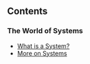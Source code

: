 ## Contents
### The World of Systems
- [What is a System?](https://sohamphanseiitb.github.io/Think-in-Systems/Systems_Theory/what_is_a_system.html)
- [More on Systems](https://sohamphanseiitb.github.io/Think-in-Systems/Systems_Theory/more_on_systems.html)
<!-- What is Systems Engineering?

### Principles of Systems Engineering

#### Business or Mission Analysis
- How are Systems conceived?
- What is Vision, Mission and Objectives?
- What do we mean Business Analysis?
- What is System Life Cycle?
#### Requirements Analysis
- Requirements Engineering
  - What are Requirements?
  - Why do we we need Requirements Analysis?
  - What the types of Requirements?
    - Who are Stakeholders?
    - What are Stakeholder Requirements?
    - What are System Requirements?
      - Do we need to decompose System Requirements further? Why?
      - How to decompose requirements?
      - What are Subsystem requirements?
      - What are component and part level requirements?
    - What are Functional and Performance Requirements?
    - What are Enabling Requirements?
  -  What should be the criteria while drafting Requirements?
  -  A Case Study
#### System Hierarchy
- Do we need to decompose the System? Why?
  -  How do we decompose a System?
  -  What is System Hierarchy?
  -  What is Functional Decomposition?
#### System Architecture
- What is System Architecture?
  - How do we define System Architecture? 
#### System Design
- How do we define the System design?
  - How do we capture multiple hierarchies while capturing the design?-->

<!-- ## Welcome to GitHub Pages

You can use the [editor on GitHub](https://github.com/sohamphanseiitb/Think-in-Systems/edit/gh-pages/index.md) to maintain and preview the content for your website in Markdown files.

Whenever you commit to this repository, GitHub Pages will run [Jekyll](https://jekyllrb.com/) to rebuild the pages in your site, from the content in your Markdown files.

### Markdown

Markdown is a lightweight and easy-to-use syntax for styling your writing. It includes conventions for

```markdown
Syntax highlighted code block

# Header 1
## Header 2
### Header 3

- Bulleted
- List

1. Numbered
2. List

**Bold** and _Italic_ and `Code` text

[Link](url) and ![Image](src)
```

For more details see [GitHub Flavored Markdown](https://guides.github.com/features/mastering-markdown/).

### Jekyll Themes

Your Pages site will use the layout and styles from the Jekyll theme you have selected in your [repository settings](https://github.com/sohamphanseiitb/Think-in-Systems/settings/pages). The name of this theme is saved in the Jekyll `_config.yml` configuration file.

### Support or Contact

Having trouble with Pages? Check out our [documentation](https://docs.github.com/categories/github-pages-basics/) or [contact support](https://support.github.com/contact) and we’ll help you sort it out.-->
